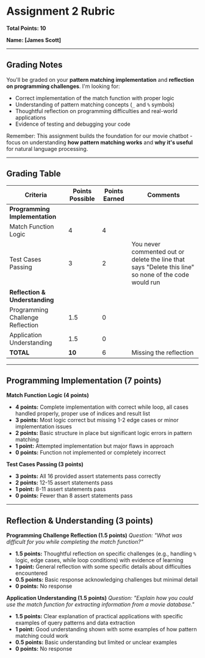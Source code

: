 # Assignment 2 Rubric
**Total Points: 10**

**Name: [James Scott]**

---

## Grading Notes

You'll be graded on your **pattern matching implementation** and **reflection on programming challenges**. I'm looking for:
- Correct implementation of the match function with proper logic
- Understanding of pattern matching concepts (`_` and `%` symbols)
- Thoughtful reflection on programming difficulties and real-world applications
- Evidence of testing and debugging your code

Remember: This assignment builds the foundation for our movie chatbot - focus on understanding **how pattern matching works** and **why it's useful** for natural language processing.

---

## Grading Table

| Criteria | Points Possible | Points Earned | Comments |
|----------|----------------|---------------|----------|
| **Programming Implementation** | | | |
| Match Function Logic | 4 | 4 | |
| Test Cases Passing | 3 | 2 | You never commented out or delete the line that says "Delete this line" so none of the code would run |
| **Reflection & Understanding** | | | |
| Programming Challenge Reflection | 1.5 | 0 | |
| Application Understanding | 1.5 | 0 | |
| **TOTAL** | **10** | 6 | Missing the reflection |

---

## Programming Implementation (7 points)

**Match Function Logic (4 points)**
- **4 points:** Complete implementation with correct while loop, all cases handled properly, proper use of indices and result list
- **3 points:** Most logic correct but missing 1-2 edge cases or minor implementation issues
- **2 points:** Basic structure in place but significant logic errors in pattern matching
- **1 point:** Attempted implementation but major flaws in approach
- **0 points:** Function not implemented or completely incorrect

**Test Cases Passing (3 points)**
- **3 points:** All 16 provided assert statements pass correctly
- **2 points:** 12-15 assert statements pass
- **1 point:** 8-11 assert statements pass  
- **0 points:** Fewer than 8 assert statements pass

---

## Reflection & Understanding (3 points)

**Programming Challenge Reflection (1.5 points)**
*Question: "What was difficult for you while completing the match function?"*
- **1.5 points:** Thoughtful reflection on specific challenges (e.g., handling `%` logic, edge cases, while loop conditions) with evidence of learning
- **1 point:** General reflection with some specific details about difficulties encountered
- **0.5 points:** Basic response acknowledging challenges but minimal detail
- **0 points:** No response

**Application Understanding (1.5 points)**
*Question: "Explain how you could use the match function for extracting information from a movie database."*
- **1.5 points:** Clear explanation of practical applications with specific examples of query patterns and data extraction
- **1 point:** Good understanding shown with some examples of how pattern matching could work
- **0.5 points:** Basic understanding but limited or unclear examples
- **0 points:** No response 